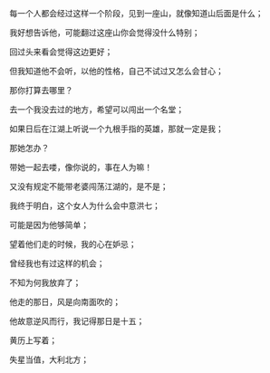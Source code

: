 每一个人都会经过这样一个阶段，见到一座山，就像知道山后面是什么；

我好想告诉他，可能翻过这座山你会觉得没什么特别；

回过头来看会觉得这边更好；

但我知道他不会听，以他的性格，自己不试过又怎么会甘心；

那你打算去哪里？

去一个我没去过的地方，希望可以闯出一个名堂；

如果日后在江湖上听说一个九根手指的英雄，那就一定是我；

那她怎办？

带她一起去喽，像你说的，事在人为嘛！

又没有规定不能带老婆闯荡江湖的，是不是；

我终于明白，这个女人为什么会中意洪七；

可能是因为他够简单；

望着他们走的时候，我的心在妒忌；

曾经我也有过这样的机会；

不知为何我放弃了；

他走的那日，风是向南面吹的；

他故意逆风而行，我记得那日是十五；

黄历上写着；

失星当值，大利北方；



